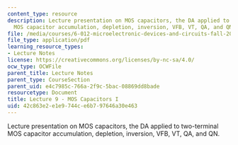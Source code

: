 ```yaml
---
content_type: resource
description: Lecture presentation on MOS capacitors, the DA applied to two-terminal
  MOS capacitor accumulation, depletion, inversion, VFB, VT, QA, and QN.
file: /media/courses/6-012-microelectronic-devices-and-circuits-fall-2009/42c863e2e1e9744ce6b797646a30e463_MIT6_012F09_lec09.pdf
file_type: application/pdf
learning_resource_types:
- Lecture Notes
license: https://creativecommons.org/licenses/by-nc-sa/4.0/
ocw_type: OCWFile
parent_title: Lecture Notes
parent_type: CourseSection
parent_uid: e4c7985c-766a-2f9c-5bac-08869dd8bade
resourcetype: Document
title: Lecture 9 - MOS Capacitors I
uid: 42c863e2-e1e9-744c-e6b7-97646a30e463
---
```

Lecture presentation on MOS capacitors, the DA applied to two-terminal MOS capacitor accumulation, depletion, inversion, VFB, VT, QA, and QN.